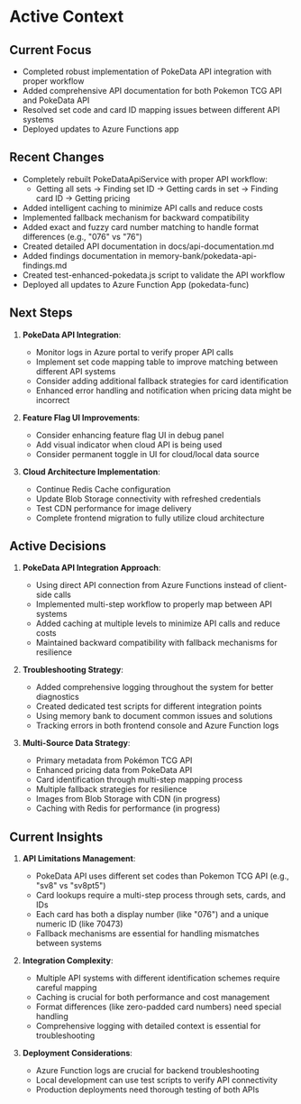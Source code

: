 # Active Context

## Current Focus
- Completed robust implementation of PokeData API integration with proper workflow
- Added comprehensive API documentation for both Pokemon TCG API and PokeData API 
- Resolved set code and card ID mapping issues between different API systems
- Deployed updates to Azure Functions app

## Recent Changes
- Completely rebuilt PokeDataApiService with proper API workflow:
  - Getting all sets → Finding set ID → Getting cards in set → Finding card ID → Getting pricing
- Added intelligent caching to minimize API calls and reduce costs
- Implemented fallback mechanism for backward compatibility
- Added exact and fuzzy card number matching to handle format differences (e.g., "076" vs "76")
- Created detailed API documentation in docs/api-documentation.md
- Added findings documentation in memory-bank/pokedata-api-findings.md
- Created test-enhanced-pokedata.js script to validate the API workflow
- Deployed all updates to Azure Function App (pokedata-func)

## Next Steps
1. **PokeData API Integration**:
   - Monitor logs in Azure portal to verify proper API calls
   - Implement set code mapping table to improve matching between different API systems
   - Consider adding additional fallback strategies for card identification
   - Enhanced error handling and notification when pricing data might be incorrect

2. **Feature Flag UI Improvements**:
   - Consider enhancing feature flag UI in debug panel
   - Add visual indicator when cloud API is being used
   - Consider permanent toggle in UI for cloud/local data source

3. **Cloud Architecture Implementation**:
   - Continue Redis Cache configuration
   - Update Blob Storage connectivity with refreshed credentials
   - Test CDN performance for image delivery
   - Complete frontend migration to fully utilize cloud architecture

## Active Decisions

1. **PokeData API Integration Approach**:
   - Using direct API connection from Azure Functions instead of client-side calls
   - Implemented multi-step workflow to properly map between API systems
   - Added caching at multiple levels to minimize API calls and reduce costs
   - Maintained backward compatibility with fallback mechanisms for resilience

2. **Troubleshooting Strategy**:
   - Added comprehensive logging throughout the system for better diagnostics
   - Created dedicated test scripts for different integration points
   - Using memory bank to document common issues and solutions
   - Tracking errors in both frontend console and Azure Function logs

3. **Multi-Source Data Strategy**:
   - Primary metadata from Pokémon TCG API
   - Enhanced pricing data from PokeData API
   - Card identification through multi-step mapping process
   - Multiple fallback strategies for resilience
   - Images from Blob Storage with CDN (in progress)
   - Caching with Redis for performance (in progress)

## Current Insights

1. **API Limitations Management**:
   - PokeData API uses different set codes than Pokemon TCG API (e.g., "sv8" vs "sv8pt5")
   - Card lookups require a multi-step process through sets, cards, and IDs
   - Each card has both a display number (like "076") and a unique numeric ID (like 70473)
   - Fallback mechanisms are essential for handling mismatches between systems

2. **Integration Complexity**:
   - Multiple API systems with different identification schemes require careful mapping
   - Caching is crucial for both performance and cost management
   - Format differences (like zero-padded card numbers) need special handling
   - Comprehensive logging with detailed context is essential for troubleshooting

3. **Deployment Considerations**:
   - Azure Function logs are crucial for backend troubleshooting
   - Local development can use test scripts to verify API connectivity
   - Production deployments need thorough testing of both APIs
